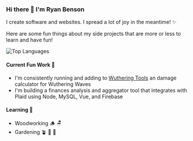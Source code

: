 ### Hi there 👋 I'm Ryan Benson

I create software and websites. I spread a lot of joy in the meantime! ✨

Here are some fun things about my side projects that are more or less to learn and have fun!

![Top Languages](https://github-readme-stats.vercel.app/api/top-langs/?username=ryanbenson&layout=compact&theme=cobalt&include_all_commits=true&count_private=true)

#### Current Fun Work 🔭

* I'm consistently running and adding to [Wuthering Tools](https://wutheringtools.com) an damage calculator for Wuthering Waves
* I'm building a finances analysis and aggregator tool that integrates with Plaid using Node, MySQL, Vue, and Firebase

#### Learning 🌱

* Woodworking 🪵 🪑 
* Gardening 🪴 🍅 🌱
